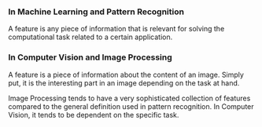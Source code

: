 ### In Machine Learning and Pattern Recognition
A feature is any piece of information that is relevant for solving the computational task related to a certain application.

### In Computer Vision and Image Processing
A feature is a piece of information about the content of an image. Simply put, it is the interesting part in an image depending on the task at hand.

Image Processing tends to have a very sophisticated collection of features compared to the general definition used in pattern recognition. In Computer Vision, it tends to be dependent on the specific task.